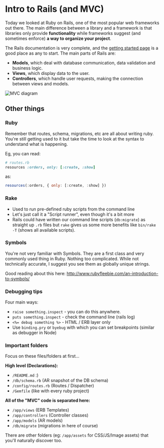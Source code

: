 # Intro to Rails (and MVC)

Today we looked at Ruby on Rails, one of the most popular web frameworks out there.
The main difference between a library and a framework is that libraries only provide **functionality** while frameworks suggest (and sometimes enforce) **a way to organize your project**.

The Rails documentation is very complete, and the [getting started page](http://guides.rubyonrails.org/getting_started.html) is a good place as any to start. The main parts of Rails are:

* **Models**, which deal with database communication, data validation and business logic.
* **Views**, which display data to the user.
* **Controllers**, which handle user requests, making the connection between views and models.

![MVC diagram](https://fzero.github.io/lhl-lectures/assets/mvc_diagram.svg)

## Other things

### Ruby

Remember that routes, schema, migrations, etc are all about writing ruby. You're still getting used to it but take the time to look at the syntax to understand what is happening.

Eg, you can read:
```ruby
# routes.rb
resources :orders, only: [:create, :show]
```
as:
```js
resources(:orders, { only: [:create, :show] })
```

### Rake

* Used to run pre-defined ruby scripts from the command line
* Let's just call it a "Script runner", even though it's a bit more
* Rails could have written our command line scripts (`db:migrate`) as straight up `.rb` files but `rake` gives us some more benefits like `bin/rake -T` (shows all available scripts).

### Symbols

You're not very familiar with Symbols. They are a first class and very commonly used thing in Ruby. Nothing too complicated. While not technically accurate, I suggest you see them as globally unique strings.

Good reading about this here: http://www.rubyfleebie.com/an-introduction-to-symbols/

### Debugging tips

Four main ways:

* `raise something.inspect` - you can do this anywhere.
* `puts something.inspect` - check the command line (rails log)
* `<%= debug something %>` - HTML / ERB layer only
* Use `binding.pry` or `byebug` with which you can set breakpoints (similar as debugger in Node)

### Important folders

Focus on these files/folders at first...

**High level (Declarations):**

* `/README.md` :)
* `/db/schema.rb` (AR snapshot of the DB schema)
* `/config/routes.rb` (Routes / Dispatcher)
* `/Gemfile` (like with every ruby project)

**All of the "MVC" code is separated here:**

* `/app/views` (ERB Templates)
* `/app/controllers` (Controller classes)
* `/app/models` (AR models)
* `/db/migrate` (migrations in here of course)

There are other folders (eg: `/app/assets` for CSS/JS/Image assets) that you'll naturally discover too.
